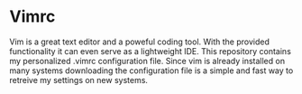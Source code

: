 # Vimrc

Vim is a great text editor and a poweful coding tool. With the provided functionality it can even serve as a lightweight IDE.
This repository contains my personalized .vimrc configuration file. Since vim is already installed on many systems downloading the configuration file is a simple and fast way to retreive my settings on new systems.
